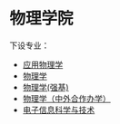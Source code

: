 # 物理学院
下设专业：  

- [应用物理学](应用物理学.md)  
- [物理学](物理学.md)  
- [物理学(强基)](物理学(强基).md)  
- [物理学（中外合作办学）](物理学（中外合作办学）.md)  
- [电子信息科学与技术](电子信息科学与技术.md)  